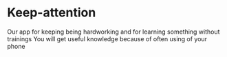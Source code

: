 # Keep-attention
Our app for keeping being hardworking and for learning something without trainings
You will get useful knowledge because of often using of your phone

